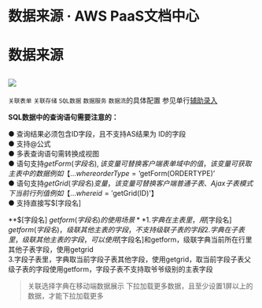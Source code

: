 # 数据来源 · AWS PaaS文档中心

# 数据来源

[![](https://docs.awspaas.com/user-manual/aws-pass-console-user-manual-form-vue-64ga/pdf/sjly.png)](<sjly.png>)  
---  
  
`关联表单` `关联存储` `SQL数据` `数据服务` `数据流`的具体配置 参见单行[辅助录入](<../zj/text.html#source>)

**SQL数据中的查询语句需要注意的：**

● 查询结果必须包含ID字段，且不支持AS结果为 ID的字段  
● 支持@公式  
● 多表查询语句需转换成视图  
● 语句支持$getForm(字段名),该变量可替换客户端表单域中的值，该变量可获取主表中的数据 例如【… where orderType=’$getForm(ORDERTYPE)’  
● 语句支持$getGrid(字段名)变量，该变量可替换客户端普通子表、Ajax子表模式下当前行列值 例如【… where id='$getGrid(ID)'】  
● 支持直接写$[字段名]

**$[字段名] $getform(字段名)的使用场景  
** 1.字典在主表里，用$[字段名] $getform(字段名)，级联其他主表的字段，不支持级联子表的字段  
2.字典在子表里，级联其他主表的字段，可以使用$[字段名]和getform，级联字典当前所在行里其他子表字段，使用getgrid  
3.字段子表里，字典取当前字段子表其他字段，使用getgrid，取当前字段子表父级子表的字段使用getform，字段子表不支持取爷爷级别的主表字段

> 关联选择字典在移动端数据展示 下拉加载更多数据，且至少设置1屏以上的数据，才能下拉加载更多